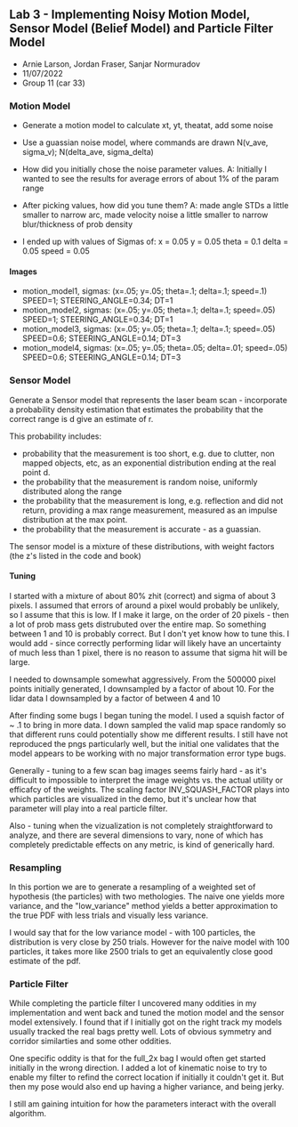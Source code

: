 ## Lab 3 - Implementing Noisy Motion Model, Sensor Model (Belief Model) and Particle Filter Model

- Arnie Larson, Jordan Fraser, Sanjar Normuradov
- 11/07/2022
- Group 11 (car 33)


### Motion Model

- Generate a motion model to calculate xt, yt, theatat, add some noise 
- Use a guassian noise model, where commands are drawn N(v_ave, sigma_v); N(delta_ave, sigma_delta) 

- How did you initially chose the noise parameter values. A: Initially I wanted to see the results for average errors of about 1% of the param range
- After picking values, how did you tune them?   A:  made angle STDs a little smaller to narrow arc, made velocity noise a little smaller to narrow blur/thickness of prob density
- I ended up with values of Sigmas of: 
    x = 0.05
    y = 0.05
    theta = 0.1
    delta = 0.05
    speed = 0.05

#### Images

- motion_model1, sigmas: (x=.05; y=.05; theta=.1; delta=.1; speed=.1)   SPEED=1; STEERING_ANGLE=0.34; DT=1
- motion_model2, sigmas: (x=.05; y=.05; theta=.1; delta=.1; speed=.05)  SPEED=1; STEERING_ANGLE=0.34; DT=1
- motion_model3, sigmas: (x=.05; y=.05; theta=.1; delta=.1; speed=.05)  SPEED=0.6; STEERING_ANGLE=0.14; DT=3
- motion_model4, sigmas: (x=.05; y=.05; theta=.05; delta=.01; speed=.05)  SPEED=0.6; STEERING_ANGLE=0.14; DT=3


### Sensor Model

Generate a Sensor model that represents the laser beam scan - incorporate a probability density estimation that estimates the probability that the correct range is d give an estimate of r. 

This probability includes:
- probability that the measurement is too short, e.g. due to clutter, non mapped objects, etc, as an exponential distribution ending at the real point d.
- the probability that the measurement is random noise, uniformly distributed along the range
- the probability that the measurement is long, e.g. reflection and did not return, providing a max range measurement, measured as an impulse distribution at the max point.  
- the probability that the measurement is accurate - as a guassian.

The sensor model is a mixture of these distributions, with weight factors (the z's listed in the code and book)

#### Tuning 

I started with a mixture of about 80% zhit (correct) and sigma of about 3 pixels.  I assumed that errors of around a pixel would probably be unlikely, so I assume that this is low.  If I make it large, on the order of 20 pixels - then a lot of prob mass gets distrubuted over the entire map.  So something between 1 and 10 is probably correct.  But I don't yet know how to tune this.  I would add - since correctly performing lidar will likely have an uncertainty of much less than 1 pixel, there is no reason to assume that sigma hit will be large.

I needed to downsample somewhat aggressively.  From the 500000 pixel points initially generated, I downsampled by a factor of about 10.
For the lidar data I downsampled by a factor of between 4 and 10

After finding some bugs I began tuning the model.  I used a squish factor of ~ .1 to bring in more data.  I down sampled the valid map space randomly so that different runs could potentially show me different results.   I still have not reproduced the pngs particularly well, but the initial one validates that the model appears to be working with no major transformation error type bugs.

Generally - tuning to a few scan bag images seems fairly hard - as it's difficult to impossible to interpret the image weights vs. the actual utility or efficafcy of the weights.  The scaling factor INV_SQUASH_FACTOR plays into which particles are visualized in the demo, but it's unclear how that parameter will play into a real particle filter.

Also - tuning when the vizualization is not completely straightforward to analyze, and there are several dimensions to vary, none of which has completely predictable effects on any metric, is kind of generically hard.


### Resampling

In this portion we are to generate a resampling of a weighted set of hypothesis (the particles) with two methologies.  The naive one yields more variance, and the "low_variance" method yields a better approximation to the true PDF with less trials and visually less variance.

I would say that for the low variance model - with 100 particles, the distribution is very close by 250 trials.
However for the naive model with 100 particles, it takes more like 2500 trials to get an equivalently close good estimate of the pdf.

### Particle Filter

While completing the particle filter I uncovered many oddities in my implementation and went back and tuned the motion model and the sensor model extensively.   I found that if I initially got on the right track my models usually tracked the real bags pretty well.  Lots of obvious symmetry and corridor similarties and some other oddities.  

One specific oddity is that for the full_2x bag I would often get started initially in the wrong direction.  I added a lot of kinematic noise to try to enable my filter to refind the correct location if initially it couldn't get it.  But then my pose would also end up having a higher variance, and being jerky.  

I still am gaining intuition for how the parameters interact with the overall algorithm.

